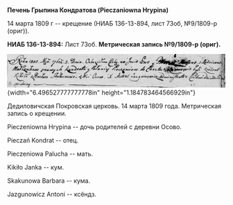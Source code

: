 **Печень Грыпина Кондратова (Pieczaniowna Hrypina)**

14 марта 1809 г -- крещение (НИАБ 136-13-894, лист 73об, №9/1809-р
(ориг)).

**НИАБ 136-13-894:** Лист 73об. **Метрическая запись №9/1809-р (ориг).**

![](./media/2556991bf9ff1c1afbfa687614171d4392556e76.png){width="6.496527777777778in"
height="1.184783464566929in"}

Дедиловичская Покровская церковь. 14 марта 1809 года. Метрическая запись
о крещении.

Pieczeniowna Hrypina -- дочь родителей с деревни Осовo.

Pieczań Kondrat -- отец.

Pieczeniowa Palucha -- мать.

Kikiło Janka -- кум.

Skakunowa Barbara -- кума.

Jazgunowicz Antoni -- ксёндз.
